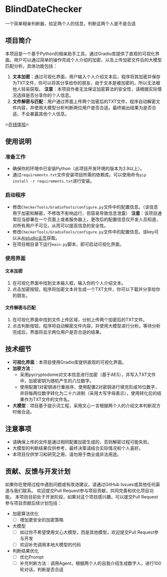 # BlindDateChecker
一个简单相亲判断器，给定两个人的信息，判断这两个人是不是合适

## 项目简介

本项目是一个基于Python的相亲助手工具，通过Gradio库提供了直观的可视化界面。用户可以通过简单的操作完成个人介绍的加密，以及上传加密文件后的大模型匹配分析。具体功能包括：

1. **文本加密**：通过可视化界面，用户输入个人介绍文本后，程序将其加密并保存为TXT文件，你可以将其分享给你的朋友，由于文本是被加密的，所以无法被他人轻易获取。
**注意**：本项目作者无法保证加密算法的安全性，请根据实际情况选择是否分享你的个人信息。
2. **文件解密与匹配**：用户通过界面上传两个加密后的TXT文件，程序自动解密文件内容，并使用大模型分析判断两位用户是否合适。最终输出结果为是否合适，不会暴露其他个人信息。

🔥[在线体验](https://aistudio.baidu.com/application/detail/17916)🔥

## 使用说明
### 准备工作
- 确保你的环境中已安装Python（此项目开发环境的版本为3.9以上）。
- 通过`requirements.txt`文件安装项目所需的依赖库。可以使用命令`pip install -r requirements.txt`进行安装。

### 启动程序
- 修改`CheckerTools/GradioTools/configure.py`文件中的配置信息。（该信息用于加密和解密，不修改不影响运行，但容易导致信息泄露）
**注意**：该项目通常应当部署在一个页面上或者服务器上，更改后的配置信息仅开发人员知道，对所有用户不可见，从而可以提高信息的安全性。
- 修改`CheckerTools/GradioTools/configure.py`文件中的配置信息。该key可以从[Aistudio主页](https://aistudio.baidu.com/index/accessToken)获取。
- 在项目根目录下运行`main.py`脚本，即可启动可视化界面。

### 使用界面
#### 文本加密
1. 在可视化界面中找到文本输入框，输入你的个人介绍文本。
2. 点击加密按钮，程序将加密文本并生成一个TXT文件，你可以下载并分享给你的朋友。

#### 文件解密与匹配
1. 在可视化界面中找到文件上传区域，分别上传两个加密后的TXT文件。
2. 点击判断按钮，程序将自动解密文件内容，并使用大模型进行分析。等待分析完成后，界面将显示两位用户是否合适的结果。

## 技术细节
- **可视化界面**：本项目使用Gradio库提供直观的可视化界面。
- **加密方法**：
  - 采用pycryptodome对文本信息进行加密（基于AES），并写入TXT文件中，加密密钥为随机产生的八位数字。
  - 使用配置1对密钥进行重排序，使用配置2对密钥进行填充形成16位数字，并将每两位数字转化为二十六进制（采用大写字母表示），使用转化后的结果作为TXT文件的文件名。
- **大模型**：项目基于提示词工程，采用文心一言根据两个人的介绍文本判断双方时候合适。

## 注意事项
- 请确保上传的文件是通过相同配置加密生成的，否则解密过程可能失败。
- 大模型的判断结果仅供参考，最终决策请结合实际情况和个人喜好。
- 本项目仅供学习和研究之用，请勿用于商业或非法用途。

## 贡献、反馈与开发计划
如果你在使用过程中遇到问题或有改进建议，请通过GitHub Issues或其他任何渠道与我们联系。
欢迎提交Pull Request参与项目贡献，共同完善和优化项目功能。
本项目目前处于开发阶段，如果对这个项目感兴趣，可以提交Pull Request参与项目贡献后续计划包括：
- 加密算法优化
  - [ ] 增加更安全的加密策略
- 大模型
  - [ ] 如过你不希望使用文心大模型，而是其他模型，欢迎提交Pull Request参与开发
  - [ ] 欢迎补充调用本地大模型的代码
- 判断结果优化
  - [ ] 优化Prompt
  - [ ] 补充判断方法：调用Agent，根据两个人的自我介绍生成数字人，进行100轮对话，判断是否合适
